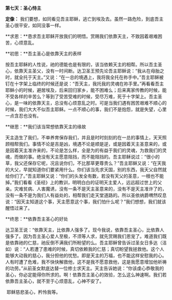 **第七天：圣心恃主**

**定像：** 我们要想，如同看见吾主耶稣，逃亡到埃及去。虽然一路危险，到底吾主圣心很平安，如同没事一样。

**求恩：**恳求吾主耶稣开放我们的明悟。赏赐我们依靠天主，不致因着艰难困苦，心烦意乱。

**初思：**吾主圣心是依靠天主的表样

按吾主耶稣的人性说，祂的德能也是有限的，该当依赖天主的相帮。所以吾主圣心，依靠天主圣父，没有一时间断。达卫圣王预先论吾主耶稣说：“我从在母胎之时，就全托于天主。”又说：“在一总的境遇上，我将我全托在祢手中。”吾主耶稣被钉在十字架上临终的时候还是说：“吾天主，我托我的灵魂在祢手里。”再看看吾主耶稣小的时候，避居埃及，后来回归家乡，能不困难么；后来离家传教的时候，能不受各样的辛苦么？等到了受苦受难的时候，受尽万难，死于十字架上。吾主圣心，是一味的依靠天主，总没有心烦意乱之时。可是当我们遇有困苦艰难不顺心的时候，我们大大不似吾主耶稣。一点不顺心的事，我们不是抱怨，就是失望，心里一点含忍也没有。

**继思：**我们该当常想依靠天主的缘故

天主造生了我们，不单养育保存我们，并且是时时刻刻的在一总的事情上，天天照顾相帮我们。事情不论是吉是凶，境遇不论是顺是逆，或是因着天主圣意来的，或是因着天主准许来的，不论是怎么样，全是为的有益于我们的灵魂，为救我们的灵魂，而做的事。绝没有天主愿意阻挡，而不能阻挡的。吾主耶稣说过：“很小的草，我父还保存它呢，况且说你们，不比那草更尊贵么？”吾主耶稣又说：“在天我的大父，早就知道你们要紧用什么。你们该当先求天国，别的东西，我天父自然就给你们了。”吾主耶稣又说：“你们的头发全有数，若没有天父的圣意，一根也不能掉。”我们看看《圣经》上的教训，明明白白的证明天主爱人，远远超过世上的父亲。灾难贫病、人害魔诱，没有一条不是天主圣意来的，没有不是天主准许了的，没有一条不是为我们人有益处的，相帮我们走天堂道路的。所以圣依纳爵喟然叹息说：“因天主知道这个事，天主愿意这个事，我们怕什么呢？”我们想想，我们就该醒悟过来了。

**终思：**依靠吾主圣心的好处

达卫圣王说：“依靠天主，比依靠人强多了。现今我说，依靠吾主圣心，比依靠人强多了。因为吾主圣心爱人至极，不须等人求，就先赏赐我们恩宠了。难道我们既是依靠祂的仁慈，祂反倒不满我们所盼望的么。吾主耶稣曾告诉过圣女日多达（洁如）说：“人若遭了患难的时候，真切依赖我的仁慈；真切盼望我拯救他。这个人能够大动我的慈心，我分担他的忧愁。即是天主的万福，也不能这样安慰我的心。人有时遭了危难，我不快快解救他，这不是我不愿意救他，这是我愿意增加他祈祷的功劳。”从前圣女默底达替一位修士求天主。天主告诉她说：“你该虔心恭敬我的圣心，你必定能得你所求的。啊！依靠吾主圣心的效验，怎么这么神速啊。我们若依靠吾主圣心，就不至于心烦意乱，心神不安了。

 耶稣慈悲圣心，矜怜我等。